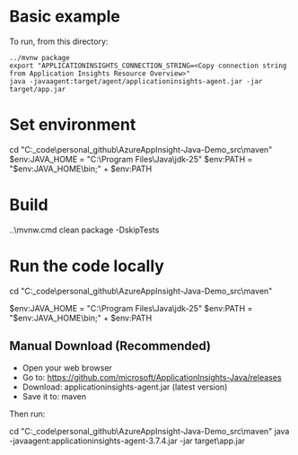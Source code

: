 # Basic example

To run, from this directory:

```
../mvnw package
export "APPLICATIONINSIGHTS_CONNECTION_STRING=<Copy connection string from Application Insights Resource Overview>"
java -javaagent:target/agent/applicationinsights-agent.jar -jar target/app.jar
```


# Set environment
cd "C:\_code\personal_github\AzureAppInsight-Java-Demo\_src\maven"
$env:JAVA_HOME = "C:\Program Files\Java\jdk-25"
$env:PATH = "$env:JAVA_HOME\bin;" + $env:PATH

# Build
..\mvnw.cmd clean package -DskipTests


# Run the code locally

cd "C:\_code\personal_github\AzureAppInsight-Java-Demo\_src\maven"

$env:JAVA_HOME = "C:\Program Files\Java\jdk-25"
$env:PATH = "$env:JAVA_HOME\bin;" + $env:PATH


## Manual Download (Recommended)
- Open your web browser
- Go to: https://github.com/microsoft/ApplicationInsights-Java/releases
- Download: applicationinsights-agent.jar (latest version)
- Save it to: maven

Then run:

cd "C:\_code\personal_github\AzureAppInsight-Java-Demo\_src\maven"
java -javaagent:applicationinsights-agent-3.7.4.jar -jar target\app.jar     